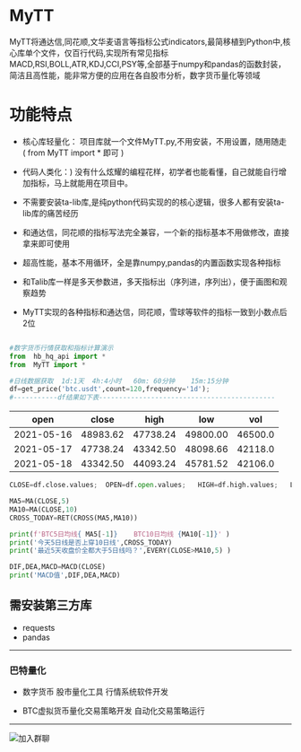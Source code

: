 # MyTT
MyTT将通达信,同花顺,文华麦语言等指标公式indicators,最简移植到Python中,核心库单个文件，仅百行代码,实现所有常见指标MACD,RSI,BOLL,ATR,KDJ,CCI,PSY等,全部基于numpy和pandas的函数封装，简洁且高性能，能非常方便的应用在各自股市分析，数字货币量化等领域

# 功能特点
* 核心库轻量化： 项目库就一个文件MyTT.py,不用安装，不用设置，随用随走 ( from  MyTT import * 即可 )

* 代码人类化：)  没有什么炫耀的编程花样，初学者也能看懂，自己就能自行增加指标，马上就能用在项目中。

* 不需要安装ta-lib库,是纯python代码实现的的核心逻辑，很多人都有安装ta-lib库的痛苦经历

* 和通达信，同花顺的指标写法完全兼容，一个新的指标基本不用做修改，直接拿来即可使用

* 超高性能，基本不用循环，全是靠numpy,pandas的内置函数实现各种指标

* 和Talib库一样是多天参数进，多天指标出（序列进，序列出），便于画图和观察趋势

* MyTT实现的各种指标和通达信，同花顺，雪球等软件的指标一致到小数点后2位

```python

#数字货币行情获取和指标计算演示
from  hb_hq_api import *
from  MyTT import *

#日线数据获取  1d:1天  4h:4小时   60m: 60分钟    15m:15分钟
df=get_price('btc.usdt',count=120,frequency='1d');   
#-----------df结果如下表--------------------------------------------
```

|open|	close|	high	|low|	vol|
|--|--|--|--|--|
|2021-05-16	|48983.62|	47738.24|	49800.00|	46500.0	|1.333333e+09
|2021-05-17	|47738.24|	43342.50|	48098.66|	42118.0	|3.353662e+09
|2021-05-18	|43342.50|	44093.24|	45781.52|	42106.0	|1.793267e+09

```python
CLOSE=df.close.values;  OPEN=df.open.values;   HIGH=df.high.values;   LOW=df.low.values   #基础数据定义

MA5=MA(CLOSE,5)
MA10=MA(CLOSE,10)
CROSS_TODAY=RET(CROSS(MA5,MA10))

print(f'BTC5日均线{ MA5[-1]}    BTC10日均线 {MA10[-1]}' )
print('今天5日线是否上穿10日线',CROSS_TODAY)
print('最近5天收盘价全都大于5日线吗？',EVERY(CLOSE>MA10,5) )

DIF,DEA,MACD=MACD(CLOSE)
print('MACD值',DIF,DEA,MACD)
```




## 需安装第三方库
* requests
* pandas
 
----------------------------------------------------
### 巴特量化
* 数字货币 股市量化工具 行情系统软件开发

* BTC虚拟货币量化交易策略开发 自动化交易策略运行

----------------------------------------------------

![加入群聊](https://github.com/mpquant/huobi_intf/blob/main/img/qrcode.png) 
